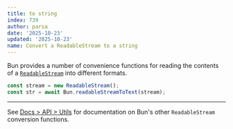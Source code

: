 ```yaml
---
title: to string
index: 739
author: parsa
date: '2025-10-23'
updated: '2025-10-23'
name: Convert a ReadableStream to a string
---
```


Bun provides a number of convenience functions for reading the contents of a [`ReadableStream`](https://developer.mozilla.org/en-US/docs/Web/API/ReadableStream) into different formats.

```ts
const stream = new ReadableStream();
const str = await Bun.readableStreamToText(stream);
```

---

See [Docs > API > Utils](https://bun.sh/docs/api/utils#bun-readablestreamto) for documentation on Bun's other `ReadableStream` conversion functions.
